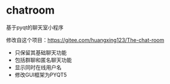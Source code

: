 # chatroom
基于pyqt的聊天室小程序

修改自这个项目：https://gitee.com/huangxing123/The-chat-room

- 只保留其基础聊天功能
- 包括群聊和匿名聊天功能
- 显示同时在线用户名
- 修改GUI框架为PYQT5

